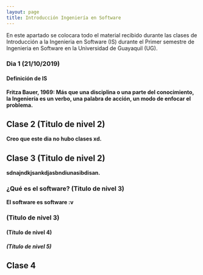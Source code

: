 ```yaml
---
layout: page
title: Introducción Ingeniería en Software
---
```


En este apartado se colocara todo el material recibido durante las clases de Introducción a la Ingenieria en Software (IS) durante el Primer semestre de Ingenieria en Software en la Universidad de Guayaquil (UG).

### Dia 1 (21/10/2019)

#### Definición de IS
<strong> Fritza Bauer, 1969: <strong> Más que una disciplina o una parte del conocimiento, la Ingeniería es un verbo, una palabra de acción, un modo de enfocar el problema.

## Clase 2 (Titulo de nivel 2)
Creo que este dia no hubo clases xd.

## Clase 3 (Titulo de nivel 2)
sdnajndkjsankdjasbndiunasibdisan.

### ¿Qué es el software? (Titulo de nivel 3)
El software es software :v

### (Titulo de nivel 3)

#### (Título de nivel 4)

##### (Título de nivel 5)

## Clase 4


<!--<Ejemplo de como se iria estructurando>-->
